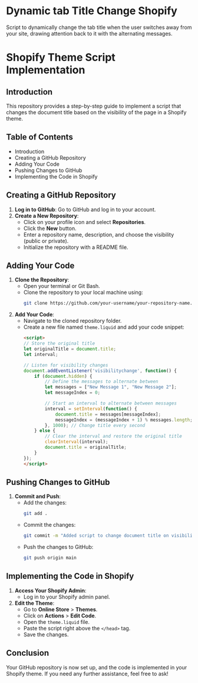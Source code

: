 # Dynamic tab Title Change Shopify
Script to dynamically change the tab title when the user switches away from your site, drawing attention back to it with the alternating messages.
# Shopify Theme Script Implementation

## Introduction
This repository provides a step-by-step guide to implement a script that changes the document title based on the visibility of the page in a Shopify theme.

## Table of Contents
- Introduction
- Creating a GitHub Repository
- Adding Your Code
- Pushing Changes to GitHub
- Implementing the Code in Shopify

## Creating a GitHub Repository
1. **Log in to GitHub**: Go to GitHub and log in to your account.
2. **Create a New Repository**:
   - Click on your profile icon and select **Repositories**.
   - Click the **New** button.
   - Enter a repository name, description, and choose the visibility (public or private).
   - Initialize the repository with a README file.

## Adding Your Code
1. **Clone the Repository**:
   - Open your terminal or Git Bash.
   - Clone the repository to your local machine using:
     ```bash
     git clone https://github.com/your-username/your-repository-name.git
     ```
2. **Add Your Code**:
   - Navigate to the cloned repository folder.
   - Create a new file named `theme.liquid` and add your code snippet:
     ```html
     <script>
     // Store the original title
     let originalTitle = document.title;
     let interval;

     // Listen for visibility changes
     document.addEventListener('visibilitychange', function() {
         if (document.hidden) {
             // Define the messages to alternate between
             let messages = ["New Message 1", "New Message 2"];
             let messageIndex = 0;

             // Start an interval to alternate between messages
             interval = setInterval(function() {
                 document.title = messages[messageIndex];
                 messageIndex = (messageIndex + 1) % messages.length;
             }, 1000); // Change title every second
         } else {
             // Clear the interval and restore the original title
             clearInterval(interval);
             document.title = originalTitle;
         }
     });
     </script>
     ```

## Pushing Changes to GitHub
1. **Commit and Push**:
   - Add the changes:
     ```bash
     git add .
     ```
   - Commit the changes:
     ```bash
     git commit -m "Added script to change document title on visibility change"
     ```
   - Push the changes to GitHub:
     ```bash
     git push origin main
     ```

## Implementing the Code in Shopify
1. **Access Your Shopify Admin**:
   - Log in to your Shopify admin panel.
2. **Edit the Theme**:
   - Go to **Online Store** > **Themes**.
   - Click on **Actions** > **Edit Code**.
   - Open the `theme.liquid` file.
   - Paste the script right above the `</head>` tag.
   - Save the changes.

## Conclusion
Your GitHub repository is now set up, and the code is implemented in your Shopify theme. If you need any further assistance, feel free to ask!
